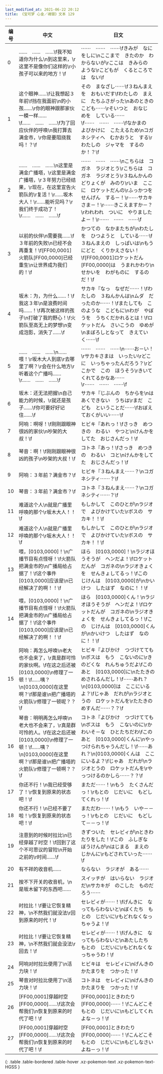 ```yaml
---
last_modified_at: 2021-06-22 20:12
title: 《宝可梦 心金／魂银》文本 129
---
```

| 编号 | 中文 | 日文 |
| ---- | ---- | ---- |
| 0 | ……　……　……\f我不知道你为什么\n到这里来，\r这里不是像你们这样的\r小孩子可以来的地方！\f | ⋯⋯　⋯⋯　⋯⋯\fきみが　なにをしに\nここまで　きたのか　わからないが\rここは　きみらの　ような\rこどもが　くるところでは　ない\f |
| 1 | 这个眼神……\f让我想起３年前\f挡在我面前\n的小孩……\r你的眼神跟那家伙一模一样……\f……　……　……\f为了回应伙伴的呼唤\n我打算去满金市，\r你是要阻挠我吗！？\f | その　まなざし⋯⋯\f３ねんまえを　おもいだす\fわたしの　まえに　たちふさがった\nあのときの　こども⋯⋯\rそいつと　おなじ　めを　している⋯⋯\f⋯⋯　⋯⋯　⋯⋯\fなかまの　よびかけに　こたえるため\nコガネシティへ　むかおうと　する\rわたしの　ジャマを　するのか！？\f |
| 2 | ……　……　……\n这里是满金广播塔，\r这里是满金广播塔，\r３年努力已经结果，\r现在，在这里宣告火箭队的\r复活！\r……坂木大人！\r……能听见吗？\r我们终于成功了！\r……　……　……\f | ⋯⋯　⋯⋯　⋯⋯\nこちらは　コガネ　ラジオとう\rこちらは　コガネ　ラジオとう\r３ねんかんの　どりょくが　みのり\rいま　ここに　ロケットだんの\rふっかつを　せんげん　する－！\r⋯⋯サカキさま－！\r⋯⋯きこえますか－？\rわれわれ　ついに　やりましたよ－！\r⋯⋯　⋯⋯　⋯⋯\f |
| 3 | 以前的伙伴\n需要我……\f３年前的失败\n已经不会再重复！\f[FF00,0001]火箭队[FF00,0000]已经重生\n让世界成为我们的！\f | かつての　なかまたちが\nわたしを　ひつようと　している⋯⋯\f３ねんまえの　しっぱいは\nもう　にどと　くりかえさない！\f[FF00,0001]ロケットだん[FF00,0000]は　うまれかわり\nせかいを　わがものに　するのだ！\f |
| 4 | 坂木：为，为什么……！\f我这３年\n是浪费时间吗……！\f再次被这样的孩子\n打破了我的野心！\f火箭队至高无上的梦想\n变成泡影，消失了……\f | サカキ『なっ　なぜだ⋯⋯！\fわたしの　３ねんかんは\nムダ　だったのか⋯⋯！\fまたしても　このような　こどもに\nわが　やぼうを　うちくだかれるとは！\fロケットだん　さいこうの　ゆめが\nまぼろしとなって　きえていく⋯⋯\f |
| 5 | ……　……　……\n……喂！\r坂木大人到底\r去哪里了啊？\r会在什么地方\r听着这个广播吗……\r……　……　……\f | ⋯⋯　⋯⋯　⋯⋯\n⋯⋯お－い！\rサカキさまは　いったい\rどこに　いっちゃったんだろう？\rどこかで　この　ほうそう\rきいてくれてるかなあ⋯⋯\r⋯⋯　⋯⋯　⋯⋯\f |
| 6 | 坂木：还无法把握\n自己能力的时候，\r就还是孩子……\f你可要好好记住……\f | サカキ『じぶんの　ちからを\nはあくできない　うちは\rまだ　こども　ということだ⋯⋯\fおぼえておくがいい⋯⋯\f |
| 7 | 阿响：啊呀！\f刚刚跟眼神很凶的家伙\n吵架的大叔！\f | ヒビキ『あれっ！\fさっき　めつきの　わるい　やつと\nけんかをしてた　おじさんだっ！\f |
| 8 | 琴音：啊！\f刚刚跟眼神很凶的孩子\n吵架的大叔！\f | コトネ『あっ！\fさっき　めつきの　わるい　コと\nけんかをしてた　おじさんだっ！\f |
| 9 | 阿响：３年前？满金市？\f | ヒビキ『３ねんまえ⋯⋯？\nコガネシティ⋯⋯？\f |
| 10 | 琴音：３年前？满金市？\f | コトネ『３ねんまえ⋯⋯？\nコガネシティ⋯⋯？\f |
| 11 | 难道这个人\n就是广播里呼唤的那个\r坂木大人！！\f | もしかして　このひとが\nラジオで　よびかけていた\rボスの　サカキ！！\f |
| 12 | 难道这个人\n就是广播里呼唤的那个\r坂木大人！！\f | もしかして　このひとが\nラジオで　よびかけていた\rボスの　サカキ！！\f |
| 13 | 喂，[0103,0000]！\n广播节目有点怪呀！\f火箭队把满金市的\n广播局给占据了！\f这个事件[0103,0000]应该是\n已经解决了的啊！！\f | ほら　[0103,0000]！\nラジオほうそうが　ヘンだよ！\fロケットだんが　コガネの\nラジオきょくを　せんきょしてるっ！\fこの　じけんは　[0103,0000]が\nかいけつ　したはず　なのに！！\f |
| 14 | 喂，[0103,0000]！\n广播节目有点怪呀！\f火箭队把满金市的\n广播局给占据了！\f这个事件[0103,0000]应该是\n已经解决了的啊！！\f | ほら　[0103,0000]くん！\nラジオほうそうが　ヘンだよ！\fロケットだんが　コガネの\nラジオきょくを　せんきょしてるっ！\fこの　じけんは　[0103,0000]くんが\nかいけつ　したはず　なのに！！\f |
| 15 | 阿响：再怎么呼唤\n老大也不会来了，\r真是群可怜的家伙啊。\f在这之后还被[0103,0000]\n修理了一顿！\f……咦？\n[0103,0000]在这里啊？\f那是谁\n把广播塔的火箭队\r修理了一顿呢？？\f | ヒビキ『よびかけ　つづけてても\nボスは　もう　こないのに\rきのどくな　れんちゅうだよ\fこのあと　[0103,0000]に\nたたきのめされるんだし！\f⋯⋯あれ？\n[0103,0000]は　ここにいるよ？\fじゃあ　だれが\nラジオとうの　ロケットだんを\rたたきのめすんだ⋯⋯？？\f |
| 16 | 琴音：明明再怎么呼唤\n老大也不会来了，\r真是群可怜的人。\f在这之后还被[0103,0000]\n修理了一顿！\f……咦？\n[0103,0000]在这里啊？\f那是谁\n把广播塔的火箭队\r修理了一顿啊？？\f | コトネ『よびかけ　つづけてても\nボスは　もう　こないのに\rかわいそ－な　ひとたちだわ\fこのあと　[0103,0000]くんに\nやっつけられちゃうんだし！\f⋯⋯あれ？\n[0103,0000]くんは　ここにいるよ？\fじゃあ　だれが\nラジオとうの　ロケットだんを\rやっつけるのかしら⋯⋯？？\f |
| 17 | 你还不行！\n我已经受够了！\r恢复到原来的状态吧！\f | まただ⋯⋯！\nもう　たくさんだっ！\rもとの　じだいに　もどしてくれっ！\f |
| 18 | 你还不行！\n已经不要了啦！\r恢复到原来的状态吧！\f | まただわ⋯⋯！\nもう　いや－－っ！\rもとの　じだいに　もどして－－っ！\f |
| 19 | 注意到的时候时拉比\n已经穿越了时空！\f回到了这个不可思议的冒险\n开始之前的\r时间……\f | きずついた　セレビィが\nときわたりをした！\fこの　ふしぎな　ぼうけんが\nはじまる　まえの　じかんに\rもどされていった⋯⋯\f |
| 20 | 有不祥的收音机…… | ならない　ラジオが　ある⋯⋯ |
| 21 | 按不下开关的收音机，\n是坂木留下的东西吧…… | スイッチが　はいらない　ラジオだ\nサカキが　のこした　ものだろう⋯⋯ |
| 22 | 时拉比！\f要让它恢复精神，\n不然我们就没法\r回到原来的时代！\f | セレビィが⋯⋯！\fげんきに　なってもらわないと\nぼくたち　もとの　じだいに\rもどれなくなっちゃうよ！\f |
| 23 | 时拉比！\f要让它恢复精神，\n不然我们就会没法\r回去！\f | セレビィが⋯⋯！\fげんきに　なってもらわないと\nあたしたち　もとの　じだいに\rもどれなくなっちゃうわ！\f |
| 24 | 阿响对时拉比使用了\n活力块！\f | ヒビキは　セレビィに\nげんきのかたまりを　つかった！\f |
| 25 | 琴音对时拉比使用了\n活力块！\f | コトネは　セレビィに\nげんきのかたまりを　つかった！\f |
| 26 | [FF00,0001]穿越时空[FF00,0000]……\f这次会帮我们\n恢复到原来的时代了吧！\f | [FF00,0001]ときわたり[FF00,0000]⋯⋯！\fこんどこそ　もとの　じだいに\nもどしてくれよな－っ！\f |
| 27 | [FF00,0001]穿越时空[FF00,0000]……\f这次会帮我们\n恢复到原来的时代了吧！\f | [FF00,0001]ときわたり[FF00,0000]⋯⋯！\fこんどこそ　もとの　じだいに\nもどしなさいよね－っ！\f |
{: .table .table-bordered .table-hover .xz-pokemon-text .xz-pokemon-text-HGSS }